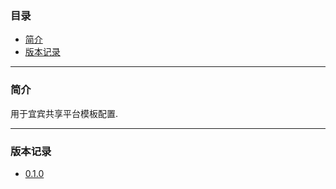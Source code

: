 ### 目录

* [简介](#abstract)
* [版本记录](#version)

---

### <a name="abstract">简介</a>

用于宜宾共享平台模板配置.

---

### <a name="version">版本记录</a>

* [0.1.0](./Docs/Version/0.1.0.md "0.1.0")